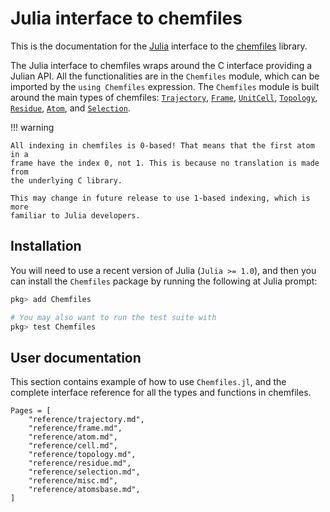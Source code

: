 # Julia interface to chemfiles

This is the documentation for the [Julia](http://julialang.org/) interface to
the [chemfiles](https://chemfiles.org/) library.

The Julia interface to chemfiles wraps around the C interface providing a Julian
API. All the functionalities are in the `Chemfiles` module, which can be
imported by the `using Chemfiles` expression. The `Chemfiles` module is built
around the main types of chemfiles: [`Trajectory`](@ref), [`Frame`](@ref),
[`UnitCell`](@ref), [`Topology`](@ref), [`Residue`](@ref), [`Atom`](@ref), and
[`Selection`](@ref).

!!! warning

    All indexing in chemfiles is 0-based! That means that the first atom in a
    frame have the index 0, not 1. This is because no translation is made from
    the underlying C library.

    This may change in future release to use 1-based indexing, which is more
    familiar to Julia developers.

## Installation

You will need to use a recent version of Julia (`Julia >= 1.0`), and then you
can install the `Chemfiles` package by running the following at Julia prompt:

```julia
pkg> add Chemfiles

# You may also want to run the test suite with
pkg> test Chemfiles
```

## User documentation

This section contains example of how to use `Chemfiles.jl`, and the complete
interface reference for all the types and functions in chemfiles.

```@contents
Pages = [
    "reference/trajectory.md",
    "reference/frame.md",
    "reference/atom.md",
    "reference/cell.md",
    "reference/topology.md",
    "reference/residue.md",
    "reference/selection.md",
    "reference/misc.md",
    "reference/atomsbase.md",
]
```
